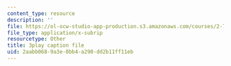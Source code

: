 ```yaml
---
content_type: resource
description: ''
file: https://ol-ocw-studio-app-production.s3.amazonaws.com/courses/2-71-optics-spring-2009/2aabb0689a3e0bb4a290dd2b11ff11eb_MK5uZttfWfM.srt
file_type: application/x-subrip
resourcetype: Other
title: 3play caption file
uid: 2aabb068-9a3e-0bb4-a290-dd2b11ff11eb
---
```


